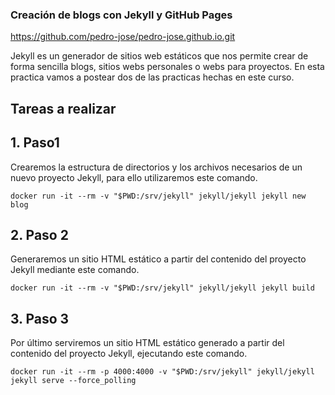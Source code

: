 ### Creación de blogs con Jekyll y GitHub Pages
https://github.com/pedro-jose/pedro-jose.github.io.git

Jekyll es un generador de sitios web estáticos que nos permite crear de forma sencilla blogs, sitios webs personales o webs para proyectos. En esta practica vamos a postear dos de las practicas hechas en este curso.

##  Tareas a realizar
## 1. Paso1
Crearemos la estructura de directorios y los archivos necesarios de un nuevo proyecto Jekyll, para ello utilizaremos este comando.

`docker run -it --rm -v "$PWD:/srv/jekyll" jekyll/jekyll jekyll new blog`

## 2. Paso 2
 Generaremos un sitio HTML estático a partir del contenido del proyecto Jekyll mediante este comando.

 `docker run -it --rm -v "$PWD:/srv/jekyll" jekyll/jekyll jekyll build`

 ## 3. Paso 3
 Por último serviremos un sitio HTML estático generado a partir del contenido del proyecto Jekyll, ejecutando este comando.

 `docker run -it --rm -p 4000:4000 -v "$PWD:/srv/jekyll" jekyll/jekyll jekyll serve --force_polling`
